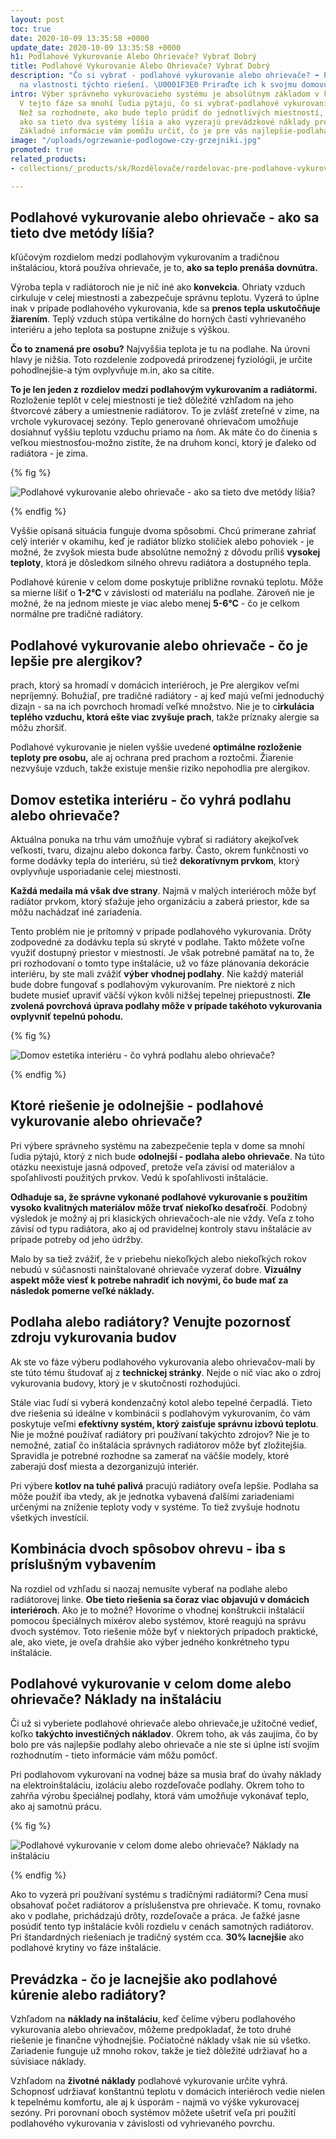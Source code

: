 ```yaml
---
layout: post
toc: true
date: 2020-10-09 13:35:58 +0000
update_date: 2020-10-09 13:35:58 +0000
h1: Podlahové Vykurovanie Alebo Ohrievače? Vybrať Dobrý
title: Podlahové Vykurovanie Alebo Ohrievače? Vybrať Dobrý
description: "Čo si vybrať - podlahové vykurovanie alebo ohrievače? ➡️ Pozrite sa
  na vlastnosti týchto riešení. \U0001F3E0 Priraďte ich k svojmu domovu."
intro: Výber správneho vykurovacieho systému je absolútnym základom v každom dome.
  V tejto fáze sa mnohí ľudia pýtajú, čo si vybrať-podlahové vykurovanie alebo ohrievače.
  Než sa rozhodnete, ako bude teplo prúdiť do jednotlivých miestností, pozrite sa,
  ako sa tieto dva systémy líšia a ako vyzerajú prevádzkové náklady pre každý z nich.
  Základné informácie vám pomôžu určiť, čo je pre vás najlepšie-podlaha alebo ohrievače.
image: "/uploads/ogrzewanie-podlogowe-czy-grzejniki.jpg"
promoted: true
related_products:
- collections/_products/sk/Rozdělovače/rozdelovac-pre-podlahove-vykurovanie.html

---
```

## Podlahové vykurovanie alebo ohrievače - ako sa tieto dve metódy líšia?

kľúčovým rozdielom medzi podlahovým vykurovaním a tradičnou inštaláciou, ktorá používa ohrievače, je to, **ako sa teplo prenáša dovnútra.**

Výroba tepla v radiátoroch nie je nič iné ako **konvekcia**. Ohriaty vzduch cirkuluje v celej miestnosti a zabezpečuje správnu teplotu. Vyzerá to úplne inak v prípade podlahového vykurovania, kde sa **prenos tepla uskutočňuje žiarením**. Teplý vzduch stúpa vertikálne do horných častí vyhrievaného interiéru a jeho teplota sa postupne znižuje s výškou.

**Čo to znamená pre osobu?** Najvyššia teplota je tu na podlahe. Na úrovni hlavy je nižšia. Toto rozdelenie zodpovedá prirodzenej fyziológii, je určite pohodlnejšie-a tým ovplyvňuje m.in, ako sa cítite.

**To je len jeden z rozdielov medzi podlahovým vykurovaním a radiátormi.** Rozloženie teplôt v celej miestnosti je tiež dôležité vzhľadom na jeho štvorcové zábery a umiestnenie radiátorov. To je zvlášť zreteľné v zime, na vrchole vykurovacej sezóny. Teplo generované ohrievačom umožňuje dosiahnuť vyššiu teplotu vzduchu priamo na ňom. Ak máte čo do činenia s veľkou miestnosťou-možno zistíte, že na druhom konci, ktorý je ďaleko od radiátora - je zima.

{% fig %}

![Podlahové vykurovanie alebo ohrievače - ako sa tieto dve metódy líšia?](/uploads/ogrzewanie-podlogowe-czy-grzejniki-1.jpg "Podlahové vykurovanie alebo ohrievače - ako sa tieto dve metódy líšia?")

{% endfig %}

Vyššie opísaná situácia funguje dvoma spôsobmi. Chcú primerane zahriať celý interiér v okamihu, keď je radiátor blízko stoličiek alebo pohoviek - je možné, že zvyšok miesta bude absolútne nemožný z dôvodu príliš **vysokej teploty**, ktorá je dôsledkom silného ohrevu radiátora a dostupného tepla.

Podlahové kúrenie v celom dome poskytuje približne rovnakú teplotu. Môže sa mierne líšiť o **1-2°C** v závislosti od materiálu na podlahe. Zároveň nie je možné, že na jednom mieste je viac alebo menej **5-6°C** - čo je celkom normálne pre tradičné radiátory.

## Podlahové vykurovanie alebo ohrievače - čo je lepšie pre alergikov?

prach, ktorý sa hromadí v domácich interiéroch, je Pre alergikov veľmi nepríjemný. Bohužiaľ, pre tradičné radiátory - aj keď majú veľmi jednoduchý dizajn - sa na ich povrchoch hromadí veľké množstvo. Nie je to c**irkulácia teplého vzduchu, ktorá ešte viac zvyšuje prach**, takže príznaky alergie sa môžu zhoršiť.

Podlahové vykurovanie je nielen vyššie uvedené **optimálne rozloženie teploty pre osobu,** ale aj ochrana pred prachom a roztočmi. Žiarenie nezvyšuje vzduch, takže existuje menšie riziko nepohodlia pre alergikov.

## Domov estetika interiéru - čo vyhrá podlahu alebo ohrievače?

Aktuálna ponuka na trhu vám umožňuje vybrať si radiátory akejkoľvek veľkosti, tvaru, dizajnu alebo dokonca farby. Často, okrem funkčnosti vo forme dodávky tepla do interiéru, sú tiež **dekoratívnym prvkom**, ktorý ovplyvňuje usporiadanie celej miestnosti.

**Každá medaila má však dve strany**. Najmä v malých interiéroch môže byť radiátor prvkom, ktorý sťažuje jeho organizáciu a zaberá priestor, kde sa môžu nachádzať iné zariadenia.

Tento problém nie je prítomný v prípade podlahového vykurovania. Drôty zodpovedné za dodávku tepla sú skryté v podlahe. Takto môžete voľne využiť dostupný priestor v miestnosti. Je však potrebné pamätať na to, že pri rozhodovaní o tomto type inštalácie, už vo fáze plánovania dekorácie interiéru, by ste mali zvážiť **výber vhodnej podlahy**. Nie každý materiál bude dobre fungovať s podlahovým vykurovaním. Pre niektoré z nich budete musieť upraviť väčší výkon kvôli nižšej tepelnej priepustnosti. **Zle zvolená povrchová úprava podlahy môže v prípade takéhoto vykurovania ovplyvniť tepelnú pohodu.**

{% fig %}

![Domov estetika interiéru - čo vyhrá podlahu alebo ohrievače?](/uploads/podloga-pod-ogrzewanie-podlogowe.jpg "Domov estetika interiéru - čo vyhrá podlahu alebo ohrievače?")

{% endfig %}

## Ktoré riešenie je odolnejšie - podlahové vykurovanie alebo ohrievače?

Pri výbere správneho systému na zabezpečenie tepla v dome sa mnohí ľudia pýtajú, ktorý z nich bude **odolnejší - podlaha alebo ohrievače**. Na túto otázku neexistuje jasná odpoveď, pretože veľa závisí od materiálov a spoľahlivosti použitých prvkov. Vedú k spoľahlivosti inštalácie.

**Odhaduje sa, že správne vykonané podlahové vykurovanie s použitím vysoko kvalitných materiálov môže trvať niekoľko desaťročí**. Podobný výsledok je možný aj pri klasických ohrievačoch-ale nie vždy. Veľa z toho závisí od typu radiátora, ako aj od pravidelnej kontroly stavu inštalácie av prípade potreby od jeho údržby.

Malo by sa tiež zvážiť, že v priebehu niekoľkých alebo niekoľkých rokov nebudú v súčasnosti nainštalované ohrievače vyzerať dobre. **Vizuálny aspekt môže viesť k potrebe nahradiť ich novými, čo bude mať za následok pomerne veľké náklady.**

## Podlaha alebo radiátory? Venujte pozornosť zdroju vykurovania budov

Ak ste vo fáze výberu podlahového vykurovania alebo ohrievačov-mali by ste túto tému študovať aj z **technickej stránky**. Nejde o nič viac ako o zdroj vykurovania budovy, ktorý je v skutočnosti rozhodujúci.

Stále viac ľudí si vyberá kondenzačný kotol alebo tepelné čerpadlá. Tieto dve riešenia sú ideálne v kombinácii s podlahovým vykurovaním, čo vám poskytuje veľmi **efektívny systém, ktorý zaisťuje správnu izbovú teplotu**. Nie je možné používať radiátory pri používaní takýchto zdrojov? Nie je to nemožné, zatiaľ čo inštalácia správnych radiátorov môže byť zložitejšia. Spravidla je potrebné rozhodne sa zamerať na väčšie modely, ktoré zaberajú dosť miesta a dezorganizujú interiér.

Pri výbere **kotlov na tuhé palivá** pracujú radiátory oveľa lepšie. Podlaha sa môže použiť iba vtedy, ak je jednotka vybavená ďalšími zariadeniami určenými na zníženie teploty vody v systéme. To tiež zvyšuje hodnotu všetkých investícií.

## Kombinácia dvoch spôsobov ohrevu - iba s príslušným vybavením

Na rozdiel od vzhľadu si naozaj nemusíte vyberať na podlahe alebo radiátorovej linke. **Obe tieto riešenia sa čoraz viac objavujú v domácich interiéroch**. Ako je to možné? Hovoríme o vhodnej konštrukcii inštalácií pomocou špeciálnych mixérov alebo systémov, ktoré reagujú na správu dvoch systémov. Toto riešenie môže byť v niektorých prípadoch praktické, ale, ako viete, je oveľa drahšie ako výber jedného konkrétneho typu inštalácie.

## Podlahové vykurovanie v celom dome alebo ohrievače? Náklady na inštaláciu

Či už si vyberiete podlahové ohrievače alebo ohrievače,je užitočné vedieť, koľko **takýchto investičných nákladov**. Okrem toho, ak vás zaujíma, čo by bolo pre vás najlepšie podlahy alebo ohrievače a nie ste si úplne istí svojím rozhodnutím - tieto informácie vám môžu pomôcť.

Pri podlahovom vykurovaní na vodnej báze sa musia brať do úvahy náklady na elektroinštaláciu, izoláciu alebo rozdeľovače podlahy. Okrem toho to zahŕňa výrobu špeciálnej podlahy, ktorá vám umožňuje vykonávať teplo, ako aj samotnú prácu.

{% fig %}

![Podlahové vykurovanie v celom dome alebo ohrievače? Náklady na inštaláciu](/uploads/wyposazenie-ogrzewanie-podlogowe-czy-grzejniki.jpg "Podlahové vykurovanie v celom dome alebo ohrievače? Náklady na inštaláciu")

{% endfig %}

Ako to vyzerá pri používaní systému s tradičnými radiátormi? Cena musí obsahovať počet radiátorov a príslušenstva pre ohrievače. K tomu, rovnako ako v podlahe, prichádzajú drôty, rozdeľovače a práca. Je ťažké jasne posúdiť tento typ inštalácie kvôli rozdielu v cenách samotných radiátorov. Pri štandardných riešeniach je tradičný systém cca. **30% lacnejšie** ako podlahové krytiny vo fáze inštalácie.

## Prevádzka - čo je lacnejšie ako podlahové kúrenie alebo radiátory?

Vzhľadom na **náklady na inštaláciu**, keď čelíme výberu podlahového vykurovania alebo ohrievačov, môžeme predpokladať, že toto druhé riešenie je finančne výhodnejšie. Počiatočné náklady však nie sú všetko. Zariadenie funguje už mnoho rokov, takže je tiež dôležité udržiavať ho a súvisiace náklady.

Vzhľadom na **životné náklady** podlahové vykurovanie určite vyhrá. Schopnosť udržiavať konštantnú teplotu v domácich interiéroch vedie nielen k tepelnému komfortu, ale aj k úsporám - najmä vo výške vykurovacej sezóny. Pri porovnaní oboch systémov môžete ušetriť veľa pri použití podlahového vykurovania v závislosti od vyhrievaného povrchu.